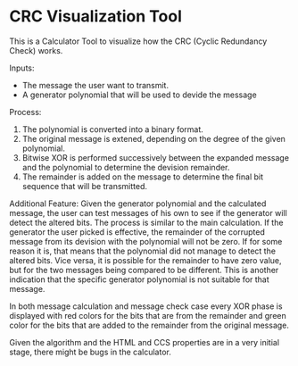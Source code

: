 # CRC Visualization Tool

This is a Calculator Tool to visualize how the CRC (Cyclic Redundancy Check) works.

Inputs:
- The message the user want to transmit.
- A generator polynomial that will be used to devide the message

Process:
1. The polynomial is converted into a binary format.
2. The original message is extened, depending on the degree of the given polynomial.
3. Bitwise XOR is performed successively between the expanded message and the polynomial to determine the devision remainder.
4. The remainder is added on the message to determine the final bit sequence that will be transmitted.

Additional Feature:
Given the generator polynomial and the calculated message, the user can test messages of his own to see if the generator will detect the altered bits. The process is similar to the main calculation.
If the generator the user picked is effective, the remainder of the corrupted message from its devision with the polynomial will not be zero. If for some reason it is, that means that the polynomial did not manage to detect the altered bits. Vice versa, it is possible for the remainder to have zero value, but for the two messages being compared to be different. This is another indication that the specific generator polynomial is not suitable for that message.

In both message calculation and message check case every XOR phase is displayed with red colors for the bits that are from the remainder and green color for the bits that are added to the remainder from the original message.

Given the algorithm and the HTML and CCS properties are in a very initial stage, there might be bugs in the calculator.
